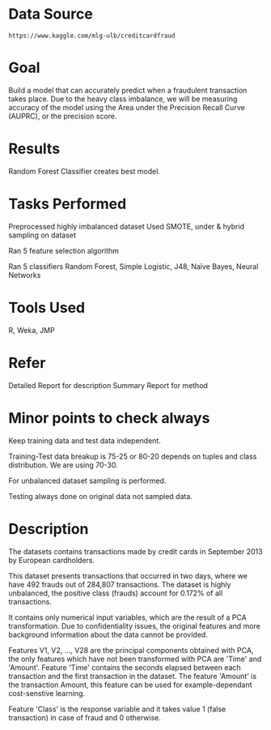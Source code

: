 # Data Source
```
https://www.kaggle.com/mlg-ulb/creditcardfraud
```

# Goal
Build a model that can accurately predict when a fraudulent transaction takes place. Due to the heavy class imbalance, we will be measuring accuracy of the model using the Area under the Precision Recall Curve (AUPRC), or the precision score.

# Results
Random Forest Classifier creates best model.

# Tasks Performed

Preprocessed highly imbalanced dataset
Used SMOTE, under & hybrid sampling on dataset

Ran 5 feature selection algorithm

Ran 5 classifiers Random Forest, Simple Logistic, J48, Naïve Bayes, Neural Networks

# Tools Used
R,    Weka,   JMP

# Refer
Detailed Report for description
Summary Report for method

# Minor points to check always
Keep training data and test data independent.

Training-Test data breakup is 75-25 or 80-20 depends on tuples and class distribution. We are using 70-30.

For unbalanced dataset sampling is performed.

Testing always done on original data not sampled data.

# Description
The datasets contains transactions made by credit cards in September 2013 by European cardholders.

This dataset presents transactions that occurred in two days, where we have 492 frauds out of 284,807 transactions. The dataset is highly unbalanced, the positive class (frauds) account for 0.172% of all transactions.

It contains only numerical input variables, which are the result of a PCA transformation. Due to confidentiality issues, the original features and more background information about the data cannot be provided.

Features V1, V2, ..., V28 are the principal components obtained with PCA, the only features which have not been transformed with PCA are 'Time' and 'Amount'. Feature 'Time' contains the seconds elapsed between each transaction and the first transaction in the dataset. The feature 'Amount' is the transaction Amount, this feature can be used for example-dependant cost-senstive learning.

Feature 'Class' is the response variable and it takes value 1 (false transaction) in case of fraud and 0 otherwise.

